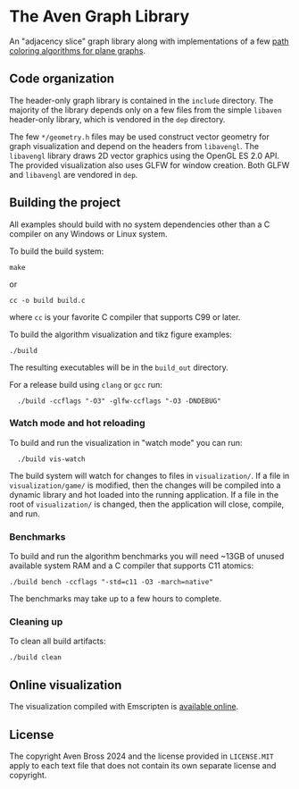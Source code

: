# The Aven Graph Library

An "adjacency slice" graph library along with implementations
of a few [path coloring algorithms for plane graphs][2].

## Code organization

The header-only graph library is contained in the `include` directory.
The majority of the library depends only on a few files from
the simple `libaven` header-only library, which is vendored in the
`dep` directory.

The few `*/geometry.h` files may be used construct vector geometry
for graph visualization and depend on the headers from
`libavengl`. The `libavengl` library draws 2D vector
graphics using the OpenGL ES 2.0 API.
The provided visualization also uses GLFW for window creation.
Both GLFW and `libavengl` are vendored in `dep`.

## Building the project

All examples should build with no system dependencies other
than a C compiler on any Windows or Linux system.

To build the build system:

```Shell
make
```
or
```Shell
cc -o build build.c
```
where `cc` is your favorite C compiler that supports C99 or later.

To build the algorithm visualization and tikz figure examples:
```
./build
```
The resulting executables will be in the `build_out` directory.

For a release build using `clang` or `gcc` run:
```
  ./build -ccflags "-O3" -glfw-ccflags "-O3 -DNDEBUG"
```

### Watch mode and hot reloading

To build and run the visualization in "watch mode" you can run:
```
  ./build vis-watch
```
The build system will watch for changes to files in `visualization/`. If a
file in `visualization/game/` is modified, then the changes will be compiled
into a dynamic library and hot loaded into the running application. If
a file in the root of `visualization/` is changed, then the application
will close, compile, and run.

### Benchmarks

To build and run the algorithm benchmarks you will need ~13GB of
unused available system RAM and a C compiler that supports C11
atomics:
```
./build bench -ccflags "-std=c11 -O3 -march=native"
```
The benchmarks may take up to a few hours to complete.

### Cleaning up

To clean all build artifacts:
```
./build clean
```

## Online visualization

The visualization compiled with Emscripten is [available online][1].

## License

The copyright Aven Bross 2024 and the license provided in `LICENSE.MIT`
apply to each text file that does
not contain its own separate license and copyright.

[1]: https://musing.permutationlock.com/static/triangulate/visualization.html
[2]: https://github.com/permutationlock/implpathcol_paper
